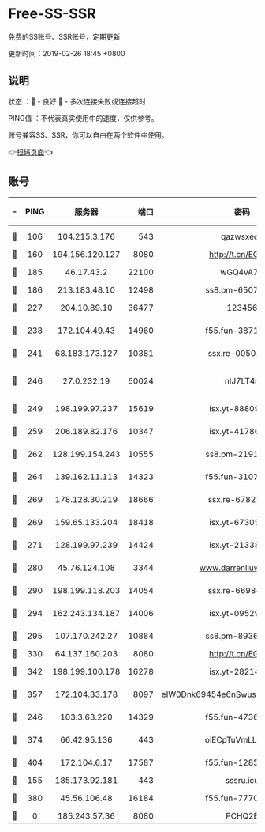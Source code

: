 # Free-SS-SSR

免费的SS账号、SSR账号，定期更新

更新时间：2019-02-26 18:45 +0800

## 说明

状态     ：🙂 - 良好 🙁 - 多次连接失败或连接超时

PING值   ：不代表真实使用中的速度，仅供参考。

账号兼容SS、SSR，你可以自由在两个软件中使用。

👉[扫码页面](https://liesauer.github.io/free-ss-ssr.github.io/)👈

## 账号

|-|PING|服务器|端口|密码|加密方式|区域|
|:----:|:----:|:-----:|-----:|:----:|:----:|:----:|
|🙂|106|104.215.3.176|543|qazwsxedc|aes-256-gcm|JP|
|🙂|160|194.156.120.127|8080|http://t.cn/EGJIyrl|rc4-md5|RU|
|🙂|185|46.17.43.2|22100|wGQ4vA7D|aes-256-gcm|RU|
|🙂|186|213.183.48.10|12498|ss8.pm-65077768|rc4-md5|RU|
|🙂|227|204.10.89.10|36477|123456|aes-256-cfb|US|
|🙂|238|172.104.49.43|14960|f55.fun-38711662|aes-256-cfb|SG|
|🙂|241|68.183.173.127|10381|ssx.re-00501672|aes-256-cfb|US|
|🙂|246|27.0.232.19|60024|nIJ7LT4n|xchacha20-ietf-poly1305|HK|
|🙂|249|198.199.97.237|15619|isx.yt-88809686|aes-256-cfb|US|
|🙂|259|206.189.82.176|10347|isx.yt-41786271|aes-256-cfb|SG|
|🙂|262|128.199.154.243|10555|ss8.pm-21916657|aes-256-cfb|SG|
|🙂|264|139.162.11.113|14323|f55.fun-31072874|aes-256-cfb|SG|
|🙂|269|178.128.30.219|18666|ssx.re-67823309|aes-256-cfb|SG|
|🙂|269|159.65.133.204|18418|isx.yt-67305082|aes-256-cfb|SG|
|🙂|271|128.199.97.239|14424|isx.yt-21338454|aes-256-cfb|SG|
|🙂|280|45.76.124.108|3344|www.darrenliuwei.com|aes-256-cfb|AU|
|🙂|290|198.199.118.203|14054|ssx.re-66984414|aes-256-cfb|US|
|🙂|294|162.243.134.187|14006|isx.yt-09529412|aes-256-cfb|US|
|🙂|295|107.170.242.27|10884|ss8.pm-89367697|aes-256-cfb|US|
|🙂|330|64.137.160.203|8080|http://t.cn/EGJIyrl|rc4-md5|CA|
|🙂|342|198.199.100.178|16278|isx.yt-28214890|aes-256-cfb|US|
|🙂|357|172.104.33.178|8097|eIW0Dnk69454e6nSwuspv9DmS201tQ0D|aes-256-cfb|SG|
|🙂|246|103.3.63.220|14329|f55.fun-47367810|aes-256-cfb|SG|
|🙂|374|66.42.95.136|443|oiECpTuVmLLxk4Ts|aes-256-cfb|US|
|🙂|404|172.104.6.17|17587|f55.fun-12854977|aes-256-cfb|US|
|🙁|155|185.173.92.181|443|sssru.icu|rc4-md5|RU|
|🙁|380|45.56.106.48|16184|f55.fun-77705055|aes-256-cfb|US|
|🙁|0|185.243.57.36|8080|PCHQ2E|rc4-md5|US|
